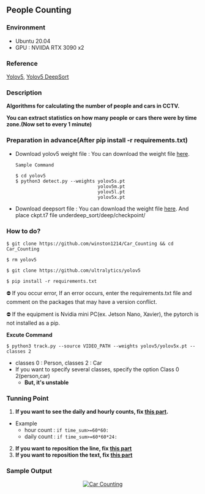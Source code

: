 ## People Counting

### Environment

- Ubuntu 20.04
- GPU : NVIIDA RTX 3090 x2

### Reference
<a href='https://github.com/ultralytics/yolov5'>Yolov5</a>, <a href='https://github.com/mikel-brostrom/Yolov5_DeepSort_Pytorch'>Yolov5 DeepSort</a>

### Description
**Algorithms for calculating the number of people and cars in CCTV.**

**You can extract statistics on how many people or cars there were by time zone.(Now set to every 1 minute)**

### Preparation in advance(After pip install -r requirements.txt)

- Download yolov5 weight file : You can download the weight file <a href='https://github.com/ultralytics/yolov5'>here</a>.
  ```
  Sample Command
  
  $ cd yolov5
  $ python3 detect.py --weights yolov5s.pt
                                yolov5m.pt
                                yolov5l.pt
                                yolov5x.pt
  ```
- Download deepsort file : You can download the weight file <a href='https://drive.google.com/drive/folders/1xhG0kRH1EX5B9_Iz8gQJb7UNnn_riXi6'>here</a>.
                          And place ckpt.t7 file underdeep_sort/deep/checkpoint/

### How to do?

```
$ git clone https://github.com/winston1214/Car_Counting && cd Car_Counting
```
```
$ rm yolov5
```
```
$ git clone https://github.com/ultralytics/yolov5
```
```
$ pip install -r requirements.txt
```
⛔ If you occur error, If an error occurs, enter the requirements.txt file and comment on the packages that may have a version conflict.

⛔ If the equipment is Nvidia mini PC(ex. Jetson Nano, Xavier), the pytorch is not installed as a pip.

**Excute Command**

```
$ python3 track.py --source VIDEO_PATH --weights yolov5/yolov5x.pt --classes 2
```
- classes 0 : Person, classes 2 : Car
- If you want to specify several classes, specify the option Class 0 2(person,car)
  - **But, it's unstable**

### Tunning Point

1. **If you want to see the daily and hourly counts, fix <a href='https://github.com/winston1214/Car_Counting/blob/223f7a076a7f1b932fff582f5f809b15ed95ca75/track.py#L233'>this part</a>.**

- Example
  - hour count : ```if time_sum>=60*60:```
  - daily count : ```if time_sum>=60*60*24:```

2. **If you want to reposition the line, fix <a href='https://github.com/winston1214/Car_Counting/blob/223f7a076a7f1b932fff582f5f809b15ed95ca75/track.py#L168'>this part</a>**
3. **If you want to reposition the text, fix <a href='https://github.com/winston1214/Car_Counting/blob/223f7a076a7f1b932fff582f5f809b15ed95ca75/track.py#L281'>this part</a>**


### Sample Output

<center><a href="https://youtu.be/8sUBoE8mZG4" target="_blank"><img src='https://i9.ytimg.com/vi/8sUBoE8mZG4/mq1.jpg?sqp=CMTeqIIG&rs=AOn4CLBd7W5OpDxRjEd-eAfeeQ1qOj9Ahw'
alt="Car Counting" /></a></center>
